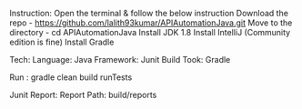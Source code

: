 Instruction:
Open the terminal & follow the below instruction
	Download the repo - https://github.com/lalith93kumar/APIAutomationJava.git
	Move to the directory - cd APIAutomationJava
    Install JDK 1.8
    Install IntelliJ (Community edition is fine)
    Install Gradle
    
Tech:
 Language: Java
 Framework: Junit
 Build Took: Gradle

Run :
    gradle clean build runTests

Junit Report:
    Report Path: build/reports 
